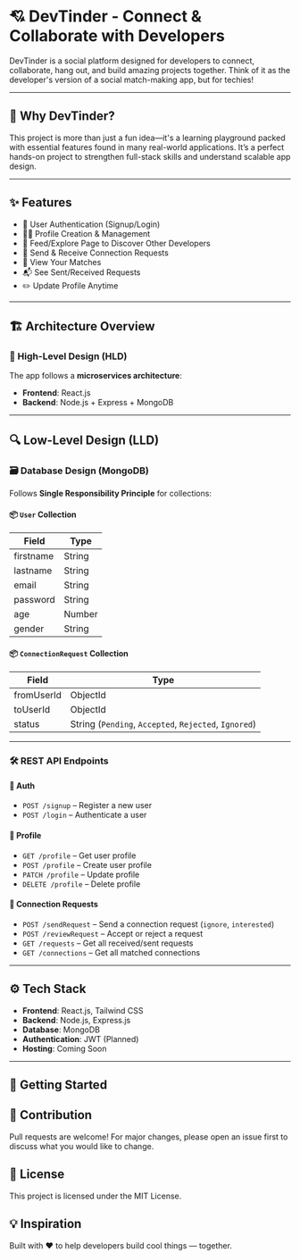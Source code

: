 # 💘 DevTinder - Connect & Collaborate with Developers

DevTinder is a social platform designed for developers to connect, collaborate, hang out, and build amazing projects together. Think of it as the developer's version of a social match-making app, but for techies!

---

## 🚀 Why DevTinder?

This project is more than just a fun idea—it's a learning playground packed with essential features found in many real-world applications. It’s a perfect hands-on project to strengthen full-stack skills and understand scalable app design.

---

## ✨ Features

- 🔐 User Authentication (Signup/Login)
- 🧑‍💼 Profile Creation & Management
- 📰 Feed/Explore Page to Discover Other Developers
- 🔗 Send & Receive Connection Requests
- 💖 View Your Matches
- 📬 See Sent/Received Requests
- ✏️ Update Profile Anytime

---

## 🏗️ Architecture Overview

### 🔹 High-Level Design (HLD)

The app follows a **microservices architecture**:

- **Frontend**: React.js
- **Backend**: Node.js + Express + MongoDB

---

## 🔍 Low-Level Design (LLD)

### 🗃️ Database Design (MongoDB)

Follows **Single Responsibility Principle** for collections:

#### 📦 `User` Collection

| Field     | Type   |
| --------- | ------ |
| firstname | String |
| lastname  | String |
| email     | String |
| password  | String |
| age       | Number |
| gender    | String |

#### 📦 `ConnectionRequest` Collection

| Field      | Type                                                  |
| ---------- | ----------------------------------------------------- |
| fromUserId | ObjectId                                              |
| toUserId   | ObjectId                                              |
| status     | String (`Pending`, `Accepted`, `Rejected`, `Ignored`) |

---

### 🛠️ REST API Endpoints

#### 🔐 Auth

- `POST /signup` – Register a new user
- `POST /login` – Authenticate a user

#### 👤 Profile

- `GET /profile` – Get user profile
- `POST /profile` – Create user profile
- `PATCH /profile` – Update profile
- `DELETE /profile` – Delete profile

#### 🤝 Connection Requests

- `POST /sendRequest` – Send a connection request (`ignore`, `interested`)
- `POST /reviewRequest` – Accept or reject a request
- `GET /requests` – Get all received/sent requests
- `GET /connections` – Get all matched connections

---

## ⚙️ Tech Stack

- **Frontend**: React.js, Tailwind CSS
- **Backend**: Node.js, Express.js
- **Database**: MongoDB
- **Authentication**: JWT (Planned)
- **Hosting**: Coming Soon

---

## 🧪 Getting Started

## 🤝 Contribution

Pull requests are welcome! For major changes, please open an issue first to discuss what you would like to change.

## 📄 License

This project is licensed under the MIT License.

## 💡 Inspiration

Built with ❤️ to help developers build cool things — together.
